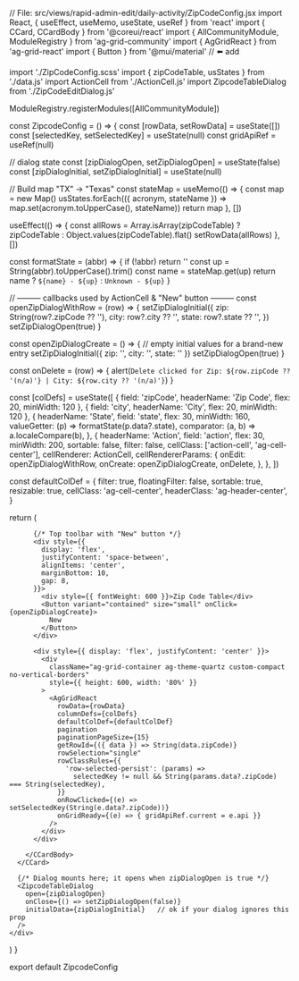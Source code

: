 // File: src/views/rapid-admin-edit/daily-activity/ZipCodeConfig.jsx
import React, { useEffect, useMemo, useState, useRef } from 'react'
import { CCard, CCardBody } from '@coreui/react'
import { AllCommunityModule, ModuleRegistry } from 'ag-grid-community'
import { AgGridReact } from 'ag-grid-react'
import { Button } from '@mui/material'                      // ⬅️ add

import './ZipCodeConfig.scss'
import { zipCodeTable, usStates } from './data.js'
import ActionCell from './ActionCell.js'
import ZipcodeTableDialog from './ZipCodeEditDialog.js'

ModuleRegistry.registerModules([AllCommunityModule])

const ZipcodeConfig = () => {
  const [rowData, setRowData] = useState([])
  const [selectedKey, setSelectedKey] = useState(null)
  const gridApiRef = useRef(null)

  // dialog state
  const [zipDialogOpen, setZipDialogOpen] = useState(false)
  const [zipDialogInitial, setZipDialogInitial] = useState(null)

  // Build map "TX" -> "Texas"
  const stateMap = useMemo(() => {
    const map = new Map()
    usStates.forEach(({ acronym, stateName }) => map.set(acronym.toUpperCase(), stateName))
    return map
  }, [])

  useEffect(() => {
    const allRows = Array.isArray(zipCodeTable) ? zipCodeTable : Object.values(zipCodeTable).flat()
    setRowData(allRows)
  }, [])

  const formatState = (abbr) => {
    if (!abbr) return ''
    const up = String(abbr).toUpperCase().trim()
    const name = stateMap.get(up)
    return name ? `${name} - ${up}` : `Unknown - ${up}`
  }

  // ——— callbacks used by ActionCell & "New" button ———
  const openZipDialogWithRow = (row) => {
    setZipDialogInitial({
      zip: String(row?.zipCode ?? ''),
      city: row?.city ?? '',
      state: row?.state ?? '',
    })
    setZipDialogOpen(true)
  }

  const openZipDialogCreate = () => {
    // empty initial values for a brand-new entry
    setZipDialogInitial({ zip: '', city: '', state: '' })
    setZipDialogOpen(true)
  }

  const onDelete = (row) => {
    alert(`Delete clicked for Zip: ${row.zipCode ?? '(n/a)'} | City: ${row.city ?? '(n/a)'}`)
  }

  const [colDefs] = useState([
    { field: 'zipCode', headerName: 'Zip Code', flex: 20, minWidth: 120 },
    { field: 'city', headerName: 'City', flex: 20, minWidth: 120 },
    {
      headerName: 'State',
      field: 'state',
      flex: 30,
      minWidth: 160,
      valueGetter: (p) => formatState(p.data?.state),
      comparator: (a, b) => a.localeCompare(b),
    },
    {
      headerName: 'Action',
      field: 'action',
      flex: 30,
      minWidth: 200,
      sortable: false,
      filter: false,
      cellClass: ['action-cell', 'ag-cell-center'],
      cellRenderer: ActionCell,
      cellRendererParams: {
        onEdit: openZipDialogWithRow,
        onCreate: openZipDialogCreate,
        onDelete,
      },
    },
  ])

  const defaultColDef = {
    filter: true,
    floatingFilter: false,
    sortable: true,
    resizable: true,
    cellClass: 'ag-cell-center',
    headerClass: 'ag-header-center',
  }

  return (
    <div className="daily-activity-wrapper">
      <CCard>
        <CCardBody>

          {/* Top toolbar with "New" button */}
          <div style={{
            display: 'flex',
            justifyContent: 'space-between',
            alignItems: 'center',
            marginBottom: 10,
            gap: 8,
          }}>
            <div style={{ fontWeight: 600 }}>Zip Code Table</div>
            <Button variant="contained" size="small" onClick={openZipDialogCreate}>
              New
            </Button>
          </div>

          <div style={{ display: 'flex', justifyContent: 'center' }}>
            <div
              className="ag-grid-container ag-theme-quartz custom-compact no-vertical-borders"
              style={{ height: 600, width: '80%' }}
            >
              <AgGridReact
                rowData={rowData}
                columnDefs={colDefs}
                defaultColDef={defaultColDef}
                pagination
                paginationPageSize={15}
                getRowId={({ data }) => String(data.zipCode)}
                rowSelection="single"
                rowClassRules={{
                  'row-selected-persist': (params) =>
                    selectedKey != null && String(params.data?.zipCode) === String(selectedKey),
                }}
                onRowClicked={(e) => setSelectedKey(String(e.data?.zipCode))}
                onGridReady={(e) => { gridApiRef.current = e.api }}
              />
            </div>
          </div>

        </CCardBody>
      </CCard>

      {/* Dialog mounts here; it opens when zipDialogOpen is true */}
      <ZipcodeTableDialog
        open={zipDialogOpen}
        onClose={() => setZipDialogOpen(false)}
        initialData={zipDialogInitial}   // ok if your dialog ignores this prop
      />
    </div>
  )
}

export default ZipcodeConfig

